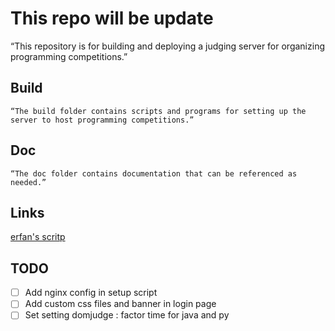 # This repo will be update

“This repository is for building and deploying a judging server for organizing programming competitions.”

## Build
```
“The build folder contains scripts and programs for setting up the server to host programming competitions.”

```

## Doc
```
“The doc folder contains documentation that can be referenced as needed.”

```


## Links
[erfan's scritp](https://github.com/SSCE-UB/domjudge-automation)


## TODO
- [ ] Add nginx config in setup script
- [ ] Add custom css files and banner in login page
- [ ] Set setting domjudge : factor time for java and py
